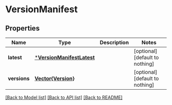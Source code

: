 # VersionManifest


## Properties
Name | Type | Description | Notes
------------ | ------------- | ------------- | -------------
**latest** | [***VersionManifestLatest**](VersionManifestLatest.md) |  | [optional] [default to nothing]
**versions** | [**Vector{Version}**](Version.md) |  | [optional] [default to nothing]


[[Back to Model list]](../README.md#models) [[Back to API list]](../README.md#api-endpoints) [[Back to README]](../README.md)


